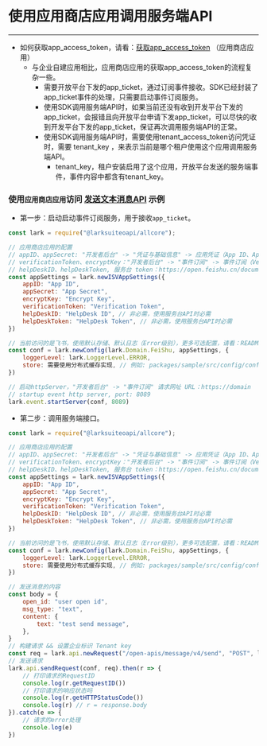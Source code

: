 # 使用应用商店应用调用服务端API

---

- 如何获取app_access_token，请看：[获取app_access_token](https://open.feishu.cn/document/ukTMukTMukTM/uEjNz4SM2MjLxYzM) （应用商店应用）
    - 与企业自建应用相比，应用商店应用的获取app_access_token的流程复杂一些。
        - 需要开放平台下发的app_ticket，通过订阅事件接收。SDK已经封装了app_ticket事件的处理，只需要启动事件订阅服务。
        - 使用SDK调用服务端API时，如果当前还没有收到开发平台下发的app_ticket，会报错且向开放平台申请下发app_ticket，可以尽快的收到开发平台下发的app_ticket，保证再次调用服务端API的正常。
        - 使用SDK调用服务端API时，需要使用tenant_access_token访问凭证时，需要 tenant_key ，来表示当前是哪个租户使用这个应用调用服务端API。
            - tenant_key，租户安装启用了这个应用，开放平台发送的服务端事件，事件内容中都含有tenant_key。

### 使用`应用商店应用`访问 [发送文本消息API](https://open.feishu.cn/document/ukTMukTMukTM/uUjNz4SN2MjL1YzM) 示例

- 第一步：启动启动事件订阅服务，用于接收`app_ticket`。

```javascript
const lark = require("@larksuiteoapi/allcore");

// 应用商店应用的配置
// appID、appSecret: "开发者后台" -> "凭证与基础信息" -> 应用凭证（App ID、App Secret）
// verificationToken、encryptKey："开发者后台" -> "事件订阅" -> 事件订阅（Verification Token、Encrypt Key）。
// helpDeskID、helpDeskToken, 服务台 token：https://open.feishu.cn/document/ukTMukTMukTM/ugDOyYjL4gjM24CO4IjN
const appSettings = lark.newISVAppSettings({
    appID: "App ID",
    appSecret: "App Secret",
    encryptKey: "Encrypt Key",
    verificationToken: "Verification Token",
    helpDeskID: "HelpDesk ID", // 非必需，使用服务台API时必需
    helpDeskToken: "HelpDesk Token", // 非必需，使用服务台API时必需
})

// 当前访问的是飞书，使用默认存储、默认日志（Error级别），更多可选配置，请看：README.zh.md -> 如何构建整体配置（Config）。
const conf = lark.newConfig(lark.Domain.FeiShu, appSettings, {
    loggerLevel: lark.LoggerLevel.ERROR,
    store: 需要使用分布式缓存实现, // 例如: packages/sample/src/config/config.ts 的 RedisStore
})

// 启动httpServer，"开发者后台" -> "事件订阅" 请求网址 URL：https://domain
// startup event http server, port: 8089
lark.event.startServer(conf, 8089)

```

- 第二步：调用服务端接口。

```javascript
const lark = require("@larksuiteoapi/allcore");

// 应用商店应用的配置
// appID、appSecret: "开发者后台" -> "凭证与基础信息" -> 应用凭证（App ID、App Secret）
// verificationToken、encryptKey："开发者后台" -> "事件订阅" -> 事件订阅（Verification Token、Encrypt Key）。
// helpDeskID、helpDeskToken, 服务台 token：https://open.feishu.cn/document/ukTMukTMukTM/ugDOyYjL4gjM24CO4IjN
const appSettings = lark.newISVAppSettings({
    appID: "App ID",
    appSecret: "App Secret",
    encryptKey: "Encrypt Key",
    verificationToken: "Verification Token",
    helpDeskID: "HelpDesk ID", // 非必需，使用服务台API时必需
    helpDeskToken: "HelpDesk Token", // 非必需，使用服务台API时必需
})

// 当前访问的是飞书，使用默认存储、默认日志（Error级别），更多可选配置，请看：README.zh.md -> 如何构建整体配置（Config）。
const conf = lark.newConfig(lark.Domain.FeiShu, appSettings, {
    loggerLevel: lark.LoggerLevel.ERROR,
    store: 需要使用分布式缓存实现, // 例如: packages/sample/src/config/config.ts 的 RedisStore
})

// 发送消息的内容
const body = {
    open_id: "user open id",
    msg_type: "text",
    content: {
        text: "test send message",
    },
}
// 构建请求 && 设置企业标识 Tenant key
const req = lark.api.newRequest("/open-apis/message/v4/send", "POST", lark.api.AccessTokenType.Tenant, body, lark.api.setTenantKey("Tenant key"))
// 发送请求
lark.api.sendRequest(conf, req).then(r => {
    // 打印请求的RequestID
    console.log(r.getRequestID())
    // 打印请求的响应状态吗
    console.log(r.getHTTPStatusCode())
    console.log(r) // r = response.body
}).catch(e => {
    // 请求的error处理
    console.log(e)
})
```
